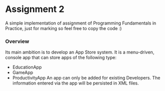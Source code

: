 # Assignment 2
A simple implementation of assignment of Programming Fundamentals in Practice, just for marking so feel free to copy the code :)

### Overview
Its main ambition is to develop an App Store system. It is a menu-driven, console app that can store apps of the following type:
* EducationApp
* GameApp
* ProductivityApp
An app can only be added for existing Developers.
The information entered via the app will be persisted in XML files.